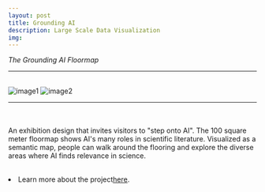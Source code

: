 ```yaml
---
layout: post
title: Grounding AI
description: Large Scale Data Visualization 
img: 
---
```


<i>The Grounding AI Floormap</i>

***

<br/>
<div class="img_row">
	 <img class="col two" src="{{ site.baseurl }}/assets/img/ballerup.png" alt="image1" title="image1"/>
	 <img class="col one" src="{{ site.baseurl }}/assets/img/ballerup2.png" alt="image2" title="image2"/>
</div>
<div>
<img />
</div>
<div class="col three caption">
	
</div>

***

<br/><br/>
An exhibition design that invites visitors to "step onto AI". The 100 square meter floormap shows AI's many roles in scientific literature. Visualized as a semantic map, people can walk around the flooring and explore the diverse areas where AI finds relevance in science.

<p align="middle">
</p>
<br/>
<li>Learn more about the project<a href="/grounding-ai.github.io" target="blank">here</a>.</li>
<br/><br/><br/>
